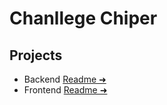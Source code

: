 # Chanllege Chiper

## Projects

- Backend [Readme &#x279c;](./backend/)
- Frontend [Readme &#x279c;](./frontend/)
